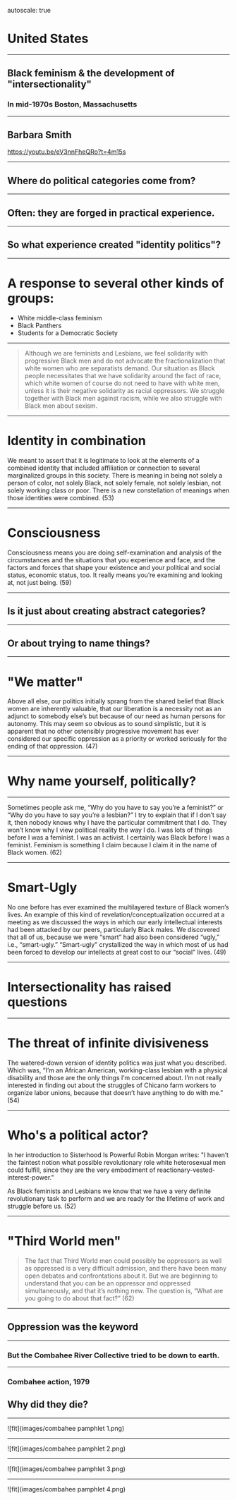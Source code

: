 autoscale: true

# United States

---

## Black feminism & the development of "intersectionality"
### In mid-1970s Boston, Massachusetts

---

## Barbara Smith

https://youtu.be/eV3nnFheQRo?t=4m15s

---

## Where do political categories come from?

---

## Often: they are forged in practical experience.

---

## So what experience created "identity politics"?

---

# A response to several other kinds of groups:

- White middle-class feminism
- Black Panthers
- Students for a Democratic Society

---

> Although we are feminists and Lesbians, we feel solidarity with progressive Black men and do not advocate the fractionalization that white women who are separatists demand. Our situation as Black people necessitates that we have solidarity around the fact of race, which white women of course do not need to have with white men, unless it is their negative solidarity as racial oppressors. We struggle together with Black men against racism, while we also struggle with Black men about sexism.

---

# Identity in combination

We meant to assert that it is legitimate to look at the elements of a combined identity that included affiliation or connection to several marginalized groups in this society. There is meaning in being not solely a person of color, not solely Black, not solely female, not solely lesbian, not solely working class or poor. There is a new constellation of meanings when those identities were combined. (53)

---

# Consciousness

Consciousness means you are doing self-examination and analysis of the circumstances and the situations that you experience and face, and the factors and forces that shape your existence and your political and social status, economic status, too. It really means you’re examining and looking at, not just being. (59)

---

## Is it just about creating abstract categories?

---

## Or about trying to name things?

---

# "We matter"

Above all else, our politics initially sprang from the shared belief that Black women are inherently valuable, that our liberation is a necessity not as an adjunct to somebody else’s but because of our need as human persons for autonomy. This may seem so obvious as to sound simplistic, but it is apparent that no other ostensibly progressive movement has ever considered our specific oppression as a priority or worked seriously for the ending of that oppression. (47)

---

# Why name yourself, politically?

---

Sometimes people ask me, “Why do you have to say you’re a feminist?” or “Why do you have to say you’re a lesbian?” I try to explain that if I don’t say it, then nobody knows why I have the particular commitment that I do. They won’t know why I view political reality the way I do. I was lots of things before I was a feminist. I was an activist. I certainly was Black before I was a feminist. Feminism is something I claim because I claim it in the name of Black women. (62)

---

# Smart-Ugly

No one before has ever examined the multilayered texture of Black women’s lives. An example of this kind of revelation/conceptualization occurred at a meeting as we discussed the ways in which our early intellectual interests had been attacked by our peers, particularly Black males. We discovered that all of us, because we were “smart” had also been considered “ugly,” i.e., “smart-ugly.” “Smart-ugly” crystallized the way in which most of us had been forced to develop our intellects at great cost to our “social” lives. (49)

---

# Intersectionality has raised questions

---

# The threat of infinite divisiveness

The watered-down version of identity politics was just what you described. Which was, “I’m an African American, working-class lesbian with a physical disability and those are the only things I’m concerned about. I’m not really interested in finding out about the struggles of Chicano farm workers to organize labor unions, because that doesn’t have anything to do with me.” (54)

---

# Who's a political actor?

In her introduction to Sisterhood Is Powerful Robin Morgan writes: "I haven’t the faintest notion what possible revolutionary role white heterosexual men could fulfill, since they are the very embodiment of reactionary-vested-interest-power." 

As Black feminists and Lesbians we know that we have a very definite revolutionary task to perform and we are ready for the lifetime of work and struggle before us. (52)

---

# "Third World men"

> The fact that Third World men could possibly be oppressors as well as oppressed is a very difficult admission, and there have been many open debates and confrontations about it. But we are beginning to understand that you can be an oppressor and oppressed simultaneously, and that it’s nothing new. The question is, “What are you going to do about that fact?” (62)

---

## Oppression was the keyword

---

### But the Combahee River Collective tried to be down to earth.

--- 

### Combahee action, 1979

## Why did they die?

---

![fit](images/combahee pamphlet 1.png)

---

![fit](images/combahee pamphlet 2.png)

---

![fit](images/combahee pamphlet 3.png)

---

![fit](images/combahee pamphlet 4.png)
